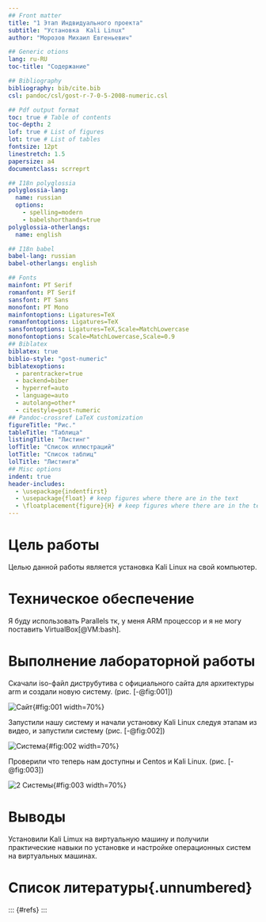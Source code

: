 ```yaml
---
## Front matter
title: "1 Этап Индвидуального проекта"
subtitle: "Установка  Kali Linux"
author: "Морозов Михаил Евгеньевич"

## Generic otions
lang: ru-RU
toc-title: "Содержание"

## Bibliography
bibliography: bib/cite.bib
csl: pandoc/csl/gost-r-7-0-5-2008-numeric.csl

## Pdf output format
toc: true # Table of contents
toc-depth: 2
lof: true # List of figures
lot: true # List of tables
fontsize: 12pt
linestretch: 1.5
papersize: a4
documentclass: scrreprt

## I18n polyglossia
polyglossia-lang:
  name: russian
  options:
	- spelling=modern
	- babelshorthands=true
polyglossia-otherlangs:
  name: english

## I18n babel
babel-lang: russian
babel-otherlangs: english

## Fonts
mainfont: PT Serif
romanfont: PT Serif
sansfont: PT Sans
monofont: PT Mono
mainfontoptions: Ligatures=TeX
romanfontoptions: Ligatures=TeX
sansfontoptions: Ligatures=TeX,Scale=MatchLowercase
monofontoptions: Scale=MatchLowercase,Scale=0.9
## Biblatex
biblatex: true
biblio-style: "gost-numeric"
biblatexoptions:
  - parentracker=true
  - backend=biber
  - hyperref=auto
  - language=auto
  - autolang=other*
  - citestyle=gost-numeric
## Pandoc-crossref LaTeX customization
figureTitle: "Рис."
tableTitle: "Таблица"
listingTitle: "Листинг"
lofTitle: "Список иллюстраций"
lotTitle: "Список таблиц"
lolTitle: "Листинги"
## Misc options
indent: true
header-includes:
  - \usepackage{indentfirst}
  - \usepackage{float} # keep figures where there are in the text
  - \floatplacement{figure}{H} # keep figures where there are in the text
---
```



# Цель работы

Целью данной работы является установка Kali Linux на свой компьютер.

# Техническое обеспечение

Я буду использовать Parallels тк, у меня ARM процессор и я не могу поставить VirtualBox[@VM:bash].

# Выполнение лабораторной работы

Скачали iso-файл диструбутива с официального сайта для архитектуры arm и создали новую систему. (рис. [-@fig:001])

![Сайт](image/1.png){#fig:001 width=70%}

Запустили нашу систему и начали установку Kali Linux следуя этапам из видео, и запустили систему (рис. [-@fig:002])

![Система](image/2.png){#fig:002 width=70%}

Проверили что теперь нам доступны и Centos и Kali Linux. (рис. [-@fig:003])

![2 Системы](image/3.png){#fig:003 width=70%}


# Выводы

Установили Kali Limux на виртуальную машину и получили практические навыки по установке и настройке операционных систем на виртуальных машинах. 

# Список литературы{.unnumbered}

::: {#refs}
:::
